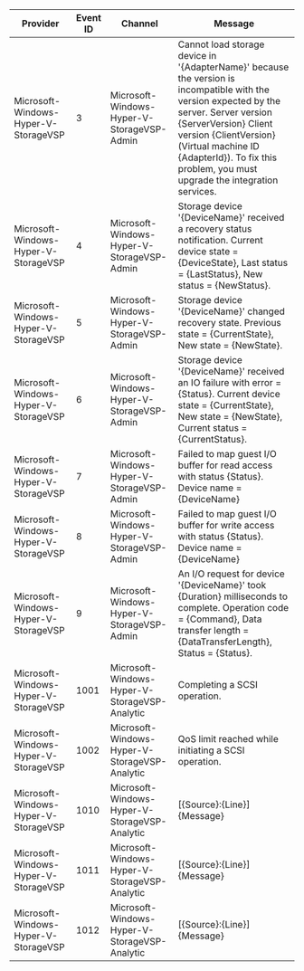 Provider                              |  Event ID  |  Channel                                        |  Message
--------------------------------------|------------|-------------------------------------------------|---------------------------------------------------------------------------------------------------------------------------------------------------------------------------------------------------------------------------------------------------------------------------------------------
Microsoft-Windows-Hyper-V-StorageVSP  |  3         |  Microsoft-Windows-Hyper-V-StorageVSP-Admin     |  Cannot load storage device in '{AdapterName}' because the version is incompatible with the version expected by the server.  Server version {ServerVersion} Client version {ClientVersion} (Virtual machine ID {AdapterId}). To fix this problem, you must upgrade the integration services.
Microsoft-Windows-Hyper-V-StorageVSP  |  4         |  Microsoft-Windows-Hyper-V-StorageVSP-Admin     |  Storage device '{DeviceName}' received a recovery status notification. Current device state = {DeviceState}, Last status = {LastStatus}, New status = {NewStatus}.
Microsoft-Windows-Hyper-V-StorageVSP  |  5         |  Microsoft-Windows-Hyper-V-StorageVSP-Admin     |  Storage device '{DeviceName}' changed recovery state. Previous state = {CurrentState}, New state = {NewState}.
Microsoft-Windows-Hyper-V-StorageVSP  |  6         |  Microsoft-Windows-Hyper-V-StorageVSP-Admin     |  Storage device '{DeviceName}' received an IO failure with error = {Status}. Current device state = {CurrentState}, New state = {NewState}, Current status = {CurrentStatus}.
Microsoft-Windows-Hyper-V-StorageVSP  |  7         |  Microsoft-Windows-Hyper-V-StorageVSP-Admin     |  Failed to map guest I/O buffer for read access with status {Status}. Device name = {DeviceName}
Microsoft-Windows-Hyper-V-StorageVSP  |  8         |  Microsoft-Windows-Hyper-V-StorageVSP-Admin     |  Failed to map guest I/O buffer for write access with status {Status}. Device name = {DeviceName}
Microsoft-Windows-Hyper-V-StorageVSP  |  9         |  Microsoft-Windows-Hyper-V-StorageVSP-Admin     |  An I/O request for device '{DeviceName}' took {Duration} milliseconds to complete. Operation code = {Command}, Data transfer length = {DataTransferLength}, Status = {Status}.
Microsoft-Windows-Hyper-V-StorageVSP  |  1001      |  Microsoft-Windows-Hyper-V-StorageVSP-Analytic  |  Completing a SCSI operation.
Microsoft-Windows-Hyper-V-StorageVSP  |  1002      |  Microsoft-Windows-Hyper-V-StorageVSP-Analytic  |  QoS limit reached while initiating a SCSI operation.
Microsoft-Windows-Hyper-V-StorageVSP  |  1010      |  Microsoft-Windows-Hyper-V-StorageVSP-Analytic  |  [{Source}:{Line}] {Message}
Microsoft-Windows-Hyper-V-StorageVSP  |  1011      |  Microsoft-Windows-Hyper-V-StorageVSP-Analytic  |  [{Source}:{Line}] {Message}
Microsoft-Windows-Hyper-V-StorageVSP  |  1012      |  Microsoft-Windows-Hyper-V-StorageVSP-Analytic  |  [{Source}:{Line}] {Message}